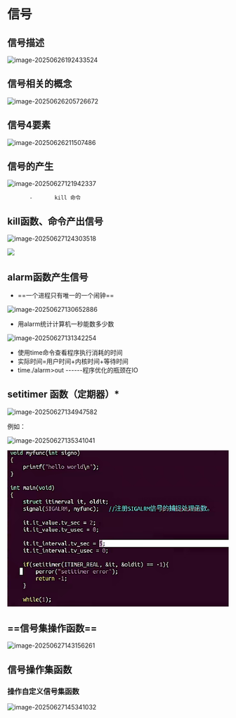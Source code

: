 #                                                              信号

## 信号描述

![image-20250626192433524](C:\Users\a1956\AppData\Roaming\Typora\typora-user-images\image-20250626192433524.png)



## 信号相关的概念

![image-20250626205726672](C:\Users\a1956\AppData\Roaming\Typora\typora-user-images\image-20250626205726672.png)



## 信号4要素

![image-20250626211507486](C:\Users\a1956\AppData\Roaming\Typora\typora-user-images\image-20250626211507486.png)

## 信号的产生

![image-20250627121942337](C:/Users/a1956/AppData/Roaming/Typora/typora-user-images/image-20250627121942337.png)

           - ​      kill 命令



## kill函数、命令产出信号

![image-20250627124303518](C:/Users/a1956/AppData/Roaming/Typora/typora-user-images/image-20250627124303518.png)



![ ](C:/Users/a1956/AppData/Roaming/Typora/typora-user-images/image-20250627123011025.png)





## alarm函数产生信号

- ==一个进程只有唯一的一个闹钟==

![image-20250627130652886](C:/Users/a1956/AppData/Roaming/Typora/typora-user-images/image-20250627130652886.png)



- 用alarm统计计算机一秒能数多少数

![image-20250627131342254](C:/Users/a1956/AppData/Roaming/Typora/typora-user-images/image-20250627131342254.png)



- 使用time命令查看程序执行消耗的时间
- 实际时间=用户时间+内核时间+等待时间
- time./alarm>out  ------程序优化的瓶颈在IO



## setitimer 函数（定期器）*

![image-20250627134947582](C:/Users/a1956/AppData/Roaming/Typora/typora-user-images/image-20250627134947582.png)

例如：

![image-20250627135341041](C:/Users/a1956/AppData/Roaming/Typora/typora-user-images/image-20250627135341041.png)



![image-20250627140247421](信号.assets/image-20250627140247421.png)



## ==信号集操作函数==

![image-20250627143156261](D:\C++\linux\study_Linux\Linux系统编程\信号.assets\image-20250627143156261.png)

## 信号操作集函数

### 操作自定义信号集函数

![image-20250627145341032](D:\C++\linux\study_Linux\Linux系统编程\信号.assets\image-20250627145341032.png)
